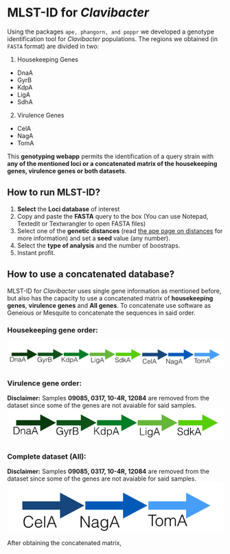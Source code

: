 MLST-ID for *Clavibacter*
========================================================

Using the packages `ape, phangorn, and poppr` we developed a genotype identification tool for *Clavibacter* populations. The regions we obtained (in `FASTA` format) are divided in two:

1. Housekeeping Genes
  * DnaA
  * GyrB
  * KdpA
  * LigA
  * SdhA
2. Virulence Genes
  * CelA
  * NagA
  * TomA
  
This **genotyping webapp** permits the identification of a query strain with **any of the mentioned loci or a concatenated matrix of the housekeeping genes, virulence genes or both datasets**.

How to run MLST-ID?
------

1. **Select** the **Loci database** of interest
2. Copy and paste the **FASTA** query to the box (You can use Notepad, Textedit or Textwrangler to open FASTA files)
3. Select one of the **genetic distances** (read [the ape page on distances](http://www.inside-r.org/packages/cran/ape/docs/dist.dna) for more information) and set a **seed** value (any number).
4. Select the **type of analysis** and the number of boostraps.
5. Instant profit.

How to use a concatenated database?
-------

MLST-ID for *Clavibacter* uses single gene information as mentioned before, but also has the capacity to use a concatenated matrix of **housekeeping genes**, **virulence genes** and **All genes**. To concatenate use software as Geneious or Mesquite to concatenate the sequences in said order.
### Housekeeping gene order:
![Housekeeping gene map](Housekeeping.png)

### Virulence gene order:
**Disclaimer:** Samples **09085, 0317, 10-4R, 12084** are removed from the dataset since some of the genes are not avaiable for said samples.
![Housekeeping gene map](Virulence.png)

### Complete dataset (All):
**Disclaimer:** Samples **09085, 0317, 10-4R, 12084** are removed from the dataset since some of the genes are not avaiable for said samples.
![Housekeeping gene map](all.png)

After obtaining the concatenated matrix, 
